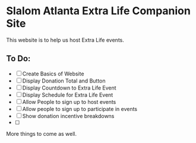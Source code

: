 # Slalom Atlanta Extra Life Companion Site

This website is to help us host Extra Life events.

## To Do:
- [ ] Create Basics of Website
- [ ] Display Donation Total and Button
- [ ] Display Countdown to Extra Life Event
- [ ] Display Schedule for Extra Life Event
- [ ] Allow People to sign up to host events
- [ ] Allow people to sign up to participate in events
- [ ] Show donation incentive breakdowns
- [ ] 

More things to come as well.
